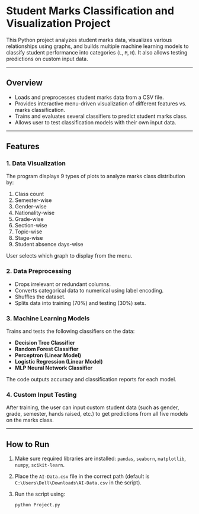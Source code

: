 # Student Marks Classification and Visualization Project

This Python project analyzes student marks data, visualizes various relationships using graphs, and builds multiple machine learning models to classify student performance into categories (`L`, `M`, `H`). It also allows testing predictions on custom input data.

---

## Overview

- Loads and preprocesses student marks data from a CSV file.
- Provides interactive menu-driven visualization of different features vs. marks classification.
- Trains and evaluates several classifiers to predict student marks class.
- Allows user to test classification models with their own input data.

---

## Features

### 1. Data Visualization

The program displays 9 types of plots to analyze marks class distribution by:

1. Class count  
2. Semester-wise  
3. Gender-wise  
4. Nationality-wise  
5. Grade-wise  
6. Section-wise  
7. Topic-wise  
8. Stage-wise  
9. Student absence days-wise  

User selects which graph to display from the menu.

### 2. Data Preprocessing

- Drops irrelevant or redundant columns.  
- Converts categorical data to numerical using label encoding.  
- Shuffles the dataset.  
- Splits data into training (70%) and testing (30%) sets.

### 3. Machine Learning Models

Trains and tests the following classifiers on the data:

- **Decision Tree Classifier**  
- **Random Forest Classifier**  
- **Perceptron (Linear Model)**  
- **Logistic Regression (Linear Model)**  
- **MLP Neural Network Classifier**

The code outputs accuracy and classification reports for each model.

### 4. Custom Input Testing

After training, the user can input custom student data (such as gender, grade, semester, hands raised, etc.) to get predictions from all five models on the marks class.

---

## How to Run

1. Make sure required libraries are installed: `pandas`, `seaborn`, `matplotlib`, `numpy`, `scikit-learn`.  
2. Place the `AI-Data.csv` file in the correct path (default is `C:\Users\Dell\Downloads\AI-Data.csv` in the script).  
3. Run the script using:

   ```bash
   python Project.py
